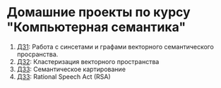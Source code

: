 # Домашние проекты по курсу "Компьютерная семантика"
1. [ДЗ1](hw1_Kozlova.ipynb): Работа с синсетами и графами векторного семантического просранства.
2. [ДЗ2](hw2_Kozlova.ipynb): Кластеризация векторного пространства
3. [ДЗ3](hw3_Kozlova.ipynb): Семантическое картирование
4. [ДЗ3](hw3_Kozlova.ipynb): Rational Speech Act (RSA)
